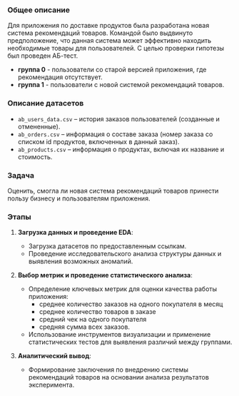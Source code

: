 ### Общее описание
Для приложения по доставке продуктов была разработана новая система рекомендаций товаров. Командой было выдвинуто предположение, что данная система может эффективно находить необходимые товары для пользователей.
С целью проверки гипотезы был проведен АБ-тест.

 - **группа 0** - пользователи со старой версией приложения, где рекомендация отсутствует.
 - **группа 1** -  пользователи с новой системой рекомендаций товаров.
 
 ### Описание датасетов
- `ab_users_data.csv` – история заказов пользователей (созданные и отмененные).
- `ab_orders.csv` – информация о составе заказа (номер заказа со списком id продуктов, включенных в данный заказ).
- `ab_products.csv` – информация о продуктах, включая их название и стоимость.

### Задача
Оценить, смогла ли новая система рекомендаций товаров принести пользу бизнесу и пользователям приложения. 

### Этапы
1. **Загрузка данных и проведение EDA**: 
   - Загрузка датасетов по предоставленным ссылкам.
   - Проведение исследовательского анализа структуры данных и выявления возможных аномалий.
   
2. **Выбор метрик и проведение статистического анализа**:
   - Определение ключевых метрик для оценки качества работы приложения:
      -  среднее количество заказов на одного покупателя в месяц
      -  среднее количество товаров в заказе
      -  средний чек на одного покупателя
      -  средняя сумма всех заказов.
   - Использование инструментов визуализации и применение статистических тестов для выявления различий между группами.

3. **Аналитический вывод**:
   - Формирование заключения по внедрению системы рекомендаций товаров на основании анализа результатов эксперимента.
